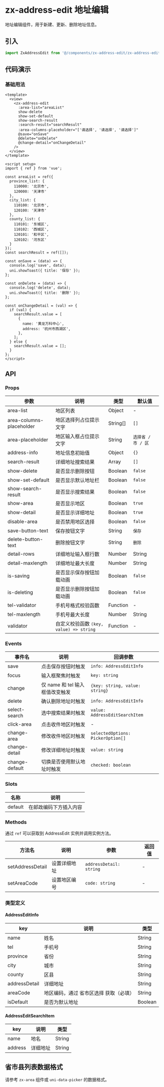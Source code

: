 # zx-address-edit 地址编辑

地址编辑组件，用于新建、更新、删除地址信息。

## 引入

```javascript
import ZxAddressEdit from '@/components/zx-address-edit/zx-address-edit.vue';
```

## 代码演示

### 基础用法

```vue
<template>
  <view>
    <zx-address-edit
      :area-list="areaList" 
      show-delete
      show-set-default
      show-search-result
      :search-result="searchResult"
      :area-columns-placeholder="['请选择', '请选择', '请选择']"
      @save="onSave"
      @delete="onDelete"
      @change-detail="onChangeDetail"
    />
  </view>
</template>

<script setup>
import { ref } from 'vue';

const areaList = ref({
  province_list: {
    110000: '北京市',
    120000: '天津市'
  },
  city_list: {
    110100: '北京市',
    120100: '天津市'
  },
  county_list: {
    110101: '东城区',
    110102: '西城区',
    120101: '和平区',
    120102: '河东区'
  }
});
const searchResult = ref([]);

const onSave = (data) => {
  console.log('save', data);
  uni.showToast({ title: '保存' });
};

const onDelete = (data) => {
  console.log('delete', data);
  uni.showToast({ title: '删除' });
};

const onChangeDetail = (val) => {
  if (val) {
    searchResult.value = [
      {
        name: '黄龙万科中心',
        address: '杭州市西湖区',
      },
    ];
  } else {
    searchResult.value = [];
  }
};
</script>
```

## API

### Props

| 参数                   | 说明                                   | 类型                      | 默认值    |
| ---------------------- | -------------------------------------- | ------------------------- | --------- |
| area-list              | 地区列表                               | Object                    | -         |
| area-columns-placeholder | 地区选择列占位提示文字                 | String[]                  | `[]`      |
| area-placeholder       | 地区输入框占位提示文字                 | String                    | `选择省 / 市 / 区` |
| address-info           | 地址信息初始值                         | Object                    | `{}`      |
| search-result          | 详细地址搜索结果                       | Array                     | `[]`      |
| show-delete            | 是否显示删除按钮                       | Boolean                   | `false`   |
| show-set-default       | 是否显示默认地址栏                     | Boolean                   | `false`   |
| show-search-result     | 是否显示搜索结果                       | Boolean                   | `false`   |
| show-area              | 是否显示地区                           | Boolean                   | `true`    |
| show-detail            | 是否显示详细地址                       | Boolean                   | `true`    |
| disable-area           | 是否禁用地区选择                       | Boolean                   | `false`   |
| save-button-text       | 保存按钮文字                           | String                    | `保存`    |
| delete-button-text     | 删除按钮文字                           | String                    | `删除`    |
| detail-rows            | 详细地址输入框行数                     | Number | String           | `1`       |
| detail-maxlength       | 详细地址最大长度                       | Number | String           | `200`     |
| is-saving              | 是否显示保存按钮加载动画               | Boolean                   | `false`   |
| is-deleting            | 是否显示删除按钮加载动画               | Boolean                   | `false`   |
| tel-validator          | 手机号格式校验函数                     | Function                  | -         |
| tel-maxlength          | 手机号最大长度                         | Number | String           | -         |
| validator              | 自定义校验函数 `(key, value) => string` | Function                  | -         |

### Events

| 事件名         | 说明                             | 回调参数                                |
| -------------- | -------------------------------- | --------------------------------------- |
| save           | 点击保存按钮时触发               | `info: AddressEditInfo`                 |
| focus          | 输入框聚焦时触发                 | `key: string`                           |
| change         | 仅 name 和 tel 输入框值改变触发    | `{key: string, value: string}`          |
| delete         | 确认删除地址时触发               | `info: AddressEditInfo`                 |
| select-search  | 选中搜索结果时触发               | `value: AddressEditSearchItem`          |
| click-area     | 点击收件地区时触发               | -                                       |
| change-area    | 修改收件地区时触发               | `selectedOptions: PickerOption[]`       |
| change-detail  | 修改详细地址时触发               | `value: string`                         |
| change-default | 切换是否使用默认地址时触发       | `checked: boolean`                      |

### Slots

| 名称    | 说明                   |
| ------- | ---------------------- |
| default | 在邮政编码下方插入内容 |

### Methods

通过 `ref` 可以获取到 AddressEdit 实例并调用实例方法。

| 方法名           | 说明             | 参数                      | 返回值 |
| ---------------- | ---------------- | ------------------------- | ------ |
| setAddressDetail | 设置详细地址     | `addressDetail: string`   | -      |
| setAreaCode      | 设置地区编号     | `code: string`            | -      |

### 类型定义

#### AddressEditInfo

| key           | 说明                                     | 类型    |
| ------------- | ---------------------------------------- | ------- |
| name          | 姓名                                     | String  |
| tel           | 手机号                                   | String  |
| province      | 省份                                     | String  |
| city          | 城市                                     | String  |
| county        | 区县                                     | String  |
| addressDetail | 详细地址                                 | String  |
| areaCode      | 地区编码，通过 省市区选择 获取（必填）   | String  |
| isDefault     | 是否为默认地址                           | Boolean |

#### AddressEditSearchItem

| key     | 说明       | 类型   |
| ------- | ---------- | ------ |
| name    | 地名       | String |
| address | 详细地址   | String |

## 省市县列表数据格式

请参考 `zx-area` 组件或 `uni-data-picker` 的数据格式。